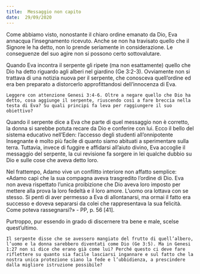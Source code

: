 ```yaml
---
title:  Messaggio non capito
date:  29/09/2020
---
```


Come abbiamo visto, nonostante il chiaro ordine emanato da Dio, Eva annacqua l’insegnamento ricevuto. Anche se non ha travisato quello che il Signore le ha detto, non lo prende seriamente in considerazione. Le conseguenze del suo agire non si possono certo sottovalutare.

Quando Eva incontra il serpente gli ripete (ma non esattamente) quello che Dio ha detto riguardo agli alberi nel giardino (Ge 3:2-3). Ovviamente non si trattava di una notizia nuova per il serpente, che conosceva quell’ordine ed era ben preparato a distorcerlo approfittandosi dell’innocenza di Eva.

`Leggere con attenzione Genesi 3:4-6. Oltre a negare quello che Dio ha detto, cosa aggiunge il serpente, riuscendo così a fare breccia nella testa di Eva? Su quali principi fa leva per raggiungere il suo obiettivo?`

Quando il serpente dice a Eva che parte di quel messaggio non è corretto, la donna si sarebbe potuta recare da Dio e conferire con lui. Ecco il bello del sistema educativo nell’Eden: l’accesso degli studenti all’onnipotente Insegnante è molto più facile di quanto siamo abituati a sperimentare sulla terra. Tuttavia, invece di fuggire e affidarsi all’aiuto divino, Eva accoglie il messaggio del serpente, la cui revisione fa sorgere in lei qualche dubbio su Dio e sulle cose che aveva detto loro.

Nel frattempo, Adamo vive un conflitto interiore non affatto semplice: «Adamo capì che la sua compagna aveva trasgredito l’ordine di Dio. Eva non aveva rispettato l’unica proibizione che Dio aveva loro imposto per mettere alla prova la loro fedeltà e il loro amore. L’uomo ora lottava con se stesso. Si pentì di aver permesso a Eva di allontanarsi, ma ormai il fatto era successo e doveva separarsi da colei che rappresentava la sua felicità. Come poteva rassegnarsi?» - PP, p. 56 [41].

Purtroppo, pur essendo in grado di discernere tra bene e male, scelse quest’ultimo.

`Il serpente disse che se avessero mangiato del frutto di quell’albero, l’uomo e la donna sarebbero diventati come Dio (Ge 3:5). Ma in Genesi 1:27 non si dice che erano già come lui? Perché questo ci deve fare riflettere su quanto sia facile lasciarsi ingannare e sul fatto che la nostra unica protezione siano la fede e l’ubbidienza, a prescindere dalla migliore istruzione possibile?`